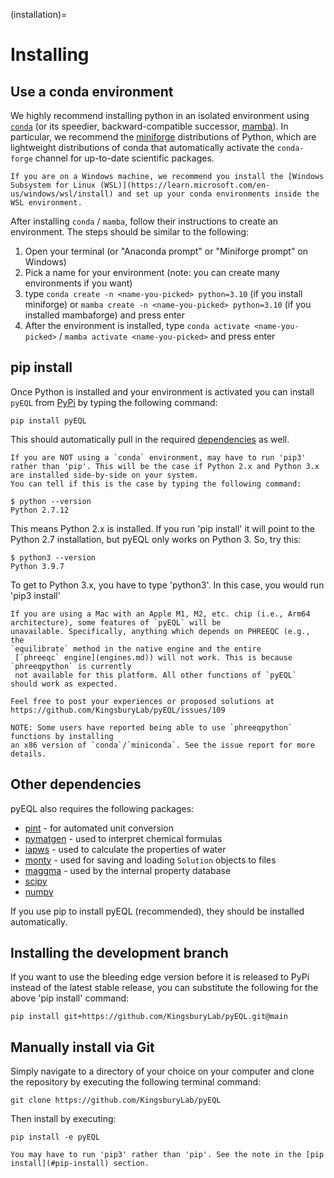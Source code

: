 (installation)=

# Installing

## Use a conda environment

We highly recommend installing python in an isolated environment using [`conda`](https://docs.conda.io/en/latest/) (or its speedier, backward-compatible successor, [mamba](https://mamba.readthedocs.io/en/latest/)). In particular, we recommend the [miniforge](https://github.com/conda-forge/miniforge) distributions of Python, which are lightweight distributions of conda that automatically activate the `conda-forge` channel for up-to-date scientific packages.

```{note}
If you are on a Windows machine, we recommend you install the [Windows Subsystem for Linux (WSL)](https://learn.microsoft.com/en-us/windows/wsl/install) and set up your conda environments inside the WSL environment.
```

After installing `conda` / `mamba`, follow their instructions to create an environment. The steps should be similar to the following:

1. Open your terminal (or "Anaconda prompt" or "Miniforge prompt" on Windows)
2. Pick a name for your environment (note: you can create many environments if you want)
3. type `conda create -n <name-you-picked> python=3.10` (if you install miniforge) or `mamba create -n <name-you-picked> python=3.10` (if you installed mambaforge) and press enter
4. After the environment is installed, type `conda activate <name-you-picked>` / `mamba activate <name-you-picked>` and press enter

## pip install

Once Python is installed and your environment is activated you can install `pyEQL` from [PyPi](https://pypi.org/) by typing the following command:

```
pip install pyEQL
```

This should automatically pull in the required [dependencies](#other-dependencies) as well.

```{important}
If you are NOT using a `conda` environment, may have to run 'pip3' rather than 'pip'. This will be the case if Python 2.x and Python 3.x are installed side-by-side on your system.
You can tell if this is the case by typing the following command:

```

```
$ python --version
Python 2.7.12
```

This means Python 2.x is installed. If you run 'pip install' it will point to the Python 2.7 installation, but pyEQL
only works on Python 3. So, try this:

```
$ python3 --version
Python 3.9.7
```

To get to Python 3.x, you have to type 'python3'. In this case, you would run 'pip3 install'

```{warning}
If you are using a Mac with an Apple M1, M2, etc. chip (i.e., Arm64 architecture), some features of `pyEQL` will be
unavailable. Specifically, anything which depends on PHREEQC (e.g., the
`equilibrate` method in the native engine and the entire
 [`phreeqc` engine](engines.md)) will not work. This is because `phreeqpython` is currently
 not available for this platform. All other functions of `pyEQL` should work as expected.

Feel free to post your experiences or proposed solutions at https://github.com/KingsburyLab/pyEQL/issues/109

NOTE: Some users have reported being able to use `phreeqpython` functions by installing
an x86 version of `conda`/`miniconda`. See the issue report for more details.
```

## Other dependencies

pyEQL also requires the following packages:

- [pint](https://github.com/hgrecco/pint) - for automated unit conversion
- [pymatgen](https://github.com/materialsproject/pymatgen/) - used to interpret chemical formulas
- [iapws](https://github.com/jjgomera/iapws/) - used to calculate the properties of water
- [monty](https://github.com/materialsvirtuallab/monty) - used for saving and loading `Solution` objects to files
- [maggma](https://materialsproject.github.io/maggma/) - used by the internal property database
- [scipy](https://scipy.org/)
- [numpy](https://numpy.org/)

If you use pip to install pyEQL (recommended), they should be installed automatically.

## Installing the development branch

If you want to use the bleeding edge version before it is released to PyPi instead of the latest stable release, you can substitute the following for the above 'pip install' command:

```
pip install git+https://github.com/KingsburyLab/pyEQL.git@main
```

## Manually install via Git

Simply navigate to a directory of your choice on your computer and clone the repository by executing the following terminal command:

```
git clone https://github.com/KingsburyLab/pyEQL
```

Then install by executing:

```
pip install -e pyEQL
```

```{note}
You may have to run 'pip3' rather than 'pip'. See the note in the [pip install](#pip-install) section.
```
